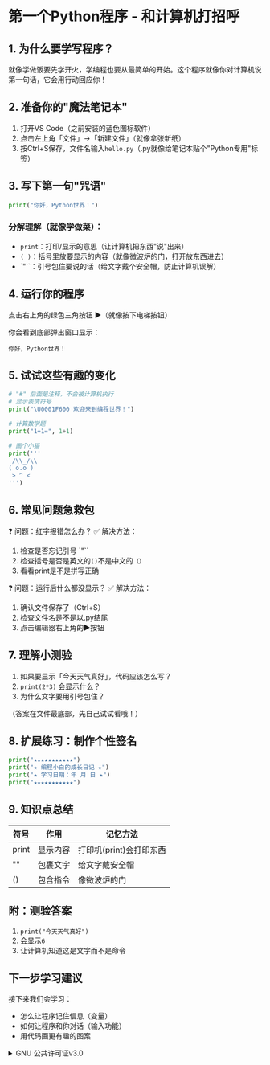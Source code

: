 # 第一个Python程序 - 和计算机打招呼

## 1. 为什么要学写程序？
就像学做饭要先学开火，学编程也要从最简单的开始。这个程序就像你对计算机说第一句话，它会用行动回应你！

## 2. 准备你的"魔法笔记本"
1. 打开VS Code（之前安装的蓝色图标软件）
2. 点击左上角「文件」→「新建文件」（就像拿张新纸）
3. 按Ctrl+S保存，文件名输入`hello.py`（.py就像给笔记本贴个"Python专用"标签）

## 3. 写下第一句"咒语"
```python
print("你好，Python世界！")
```

### 分解理解（就像学做菜）：
- `print`：打印/显示的意思（让计算机把东西"说"出来）
- `( )`：括号里放要显示的内容（就像微波炉的门，打开放东西进去）
- `"``：引号包住要说的话（给文字戴个安全帽，防止计算机误解）

## 4. 运行你的程序
点击右上角的绿色三角按钮 ▶️（就像按下电梯按钮）

你会看到底部弹出窗口显示：
```
你好，Python世界！
```

## 5. 试试这些有趣的变化
```python
# "#" 后面是注释，不会被计算机执行
# 显示表情符号
print("\U0001F600 欢迎来到编程世界！") 

# 计算数学题
print("1+1=", 1+1)

# 画个小猫
print('''
 /\\_/\\
( o.o )
 > ^ <
''') 
```

## 6. 常见问题急救包

❓ 问题：红字报错怎么办？
✅ 解决方法：
1. 检查是否忘记引号 `"``
2. 检查括号是否是英文的`()`不是中文的`（）`
3. 看看print是不是拼写正确

❓ 问题：运行后什么都没显示？
✅ 解决方法：
1. 确认文件保存了（Ctrl+S）
2. 检查文件名是不是以.py结尾
3. 点击编辑器右上角的▶️按钮

## 7. 理解小测验
1. 如果要显示「今天天气真好」，代码应该怎么写？
2. `print(2*3)` 会显示什么？
3. 为什么文字要用引号包住？

（答案在文件最底部，先自己试试看哦！）

## 8. 扩展练习：制作个性签名
```python
print("★★★★★★★★★★★")
print("★ 编程小白的成长日记 ★")
print("★ 学习日期：年 月 日 ★")
print("★★★★★★★★★★★")
```

## 9. 知识点总结
| 符号 | 作用 | 记忆方法 |
|------|------|----------|
| print | 显示内容 | 打印机(print)会打印东西 |
| ""   | 包裹文字 | 给文字戴安全帽 |
| ()    | 包含指令 | 像微波炉的门 |

## 附：测验答案
1. `print("今天天气真好")` 
2. 会显示`6` 
3. 让计算机知道这是文字而不是命令

## 下一步学习建议
接下来我们会学习：
- 怎么让程序记住信息（变量）
- 如何让程序和你对话（输入功能）
- 用代码画更有趣的图案
<details>
<summary>GNU 公共许可证v3.0</summary>
```

    循序渐进学Python : 0级-0.2.1 你的第一个python程序（0.2.1 你的第一个python程序.md）
    Copyright (C) 2025  dhjs0000

    This program is free software: you can redistribute it and/or modify
    it under the terms of the GNU General Public License as published by
    the Free Software Foundation, either version 3 of the License, or
    (at your option) any later version.

    This program is distributed in the hope that it will be useful,
    but WITHOUT ANY WARRANTY; without even the implied warranty of
    MERCHANTABILITY or FITNESS FOR A PARTICULAR PURPOSE.  See the
    GNU General Public License for more details.

    You should have received a copy of the GNU General Public License
    along with this program.  If not, see <https://gnu.ac.cn/licenses/>.
```
</details>